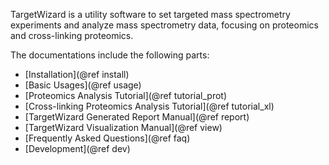 TargetWizard is a utility software to set targeted mass spectrometry experiments and analyze mass spectrometry data, focusing on proteomics and cross-linking proteomics.

The documentations include the following parts:
- [Installation](@ref install)
- [Basic Usages](@ref usage)
- [Proteomics Analysis Tutorial](@ref tutorial_prot)
- [Cross-linking Proteomics Analysis Tutorial](@ref tutorial_xl)
- [TargetWizard Generated Report Manual](@ref report)
- [TargetWizard Visualization Manual](@ref view)
- [Frequently Asked Questions](@ref faq)
- [Development](@ref dev)

